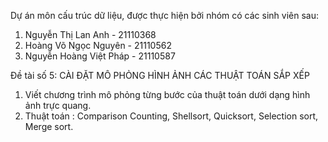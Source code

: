 Dự án môn cấu trúc dữ liệu, được thực hiện bởi nhóm có các sinh viên sau:
  1. Nguyễn Thị Lan Anh - 21110368
  2. Hoàng Võ Ngọc Nguyên	- 21110562
  3. Nguyễn Hoàng Việt Pháp - 21110587

Đề tài số 5: CÀI ĐẶT MÔ PHỎNG HÌNH ẢNH CÁC THUẬT TOÁN SẮP XẾP
  1. Viết chương trình mô phỏng từng bước của thuật toán dưới dạng hình ảnh trực quang. 
  2. Thuật toán : Comparison Counting, Shellsort, Quicksort, Selection sort, Merge sort.
